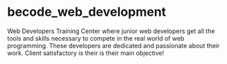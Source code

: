 # becode_web_development
Web Developers Training Center where junior web developers get all the tools and skills necessary to compete in the real world of web programming. These developers are dedicated and passionate about their work. Client satisfactory is their is their main objective!
